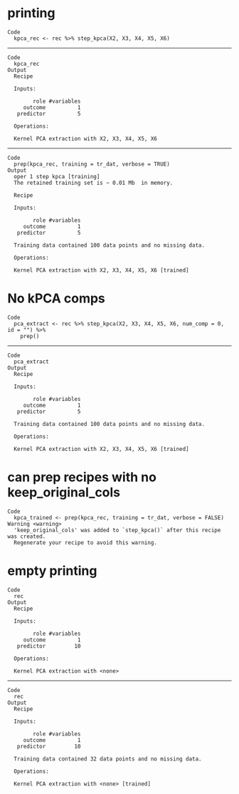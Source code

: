 # printing

    Code
      kpca_rec <- rec %>% step_kpca(X2, X3, X4, X5, X6)

---

    Code
      kpca_rec
    Output
      Recipe
      
      Inputs:
      
            role #variables
         outcome          1
       predictor          5
      
      Operations:
      
      Kernel PCA extraction with X2, X3, X4, X5, X6

---

    Code
      prep(kpca_rec, training = tr_dat, verbose = TRUE)
    Output
      oper 1 step kpca [training] 
      The retained training set is ~ 0.01 Mb  in memory.
      
      Recipe
      
      Inputs:
      
            role #variables
         outcome          1
       predictor          5
      
      Training data contained 100 data points and no missing data.
      
      Operations:
      
      Kernel PCA extraction with X2, X3, X4, X5, X6 [trained]

# No kPCA comps

    Code
      pca_extract <- rec %>% step_kpca(X2, X3, X4, X5, X6, num_comp = 0, id = "") %>%
        prep()

---

    Code
      pca_extract
    Output
      Recipe
      
      Inputs:
      
            role #variables
         outcome          1
       predictor          5
      
      Training data contained 100 data points and no missing data.
      
      Operations:
      
      Kernel PCA extraction with X2, X3, X4, X5, X6 [trained]

# can prep recipes with no keep_original_cols

    Code
      kpca_trained <- prep(kpca_rec, training = tr_dat, verbose = FALSE)
    Warning <warning>
      'keep_original_cols' was added to `step_kpca()` after this recipe was created.
      Regenerate your recipe to avoid this warning.

# empty printing

    Code
      rec
    Output
      Recipe
      
      Inputs:
      
            role #variables
         outcome          1
       predictor         10
      
      Operations:
      
      Kernel PCA extraction with <none>

---

    Code
      rec
    Output
      Recipe
      
      Inputs:
      
            role #variables
         outcome          1
       predictor         10
      
      Training data contained 32 data points and no missing data.
      
      Operations:
      
      Kernel PCA extraction with <none> [trained]

